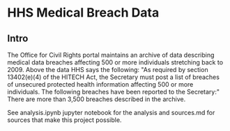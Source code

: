 
# HHS Medical Breach Data

## Intro
The Office for Civil Rights portal maintains an archive of data 
describing medical data breaches affecting 500 or more individuals 
stretching back to 2009. Above the data HHS says the following:
"As required by section 13402(e)(4) of the HITECH Act, the Secretary must post a 
list of breaches of unsecured protected health information affecting 500 or more 
individuals. The following breaches have been reported to the Secretary:"
There are more than 3,500 breaches described in the archive. 

See analysis.ipynb jupyter notebook for the analysis and sources.md for sources 
that make this project possible. 

